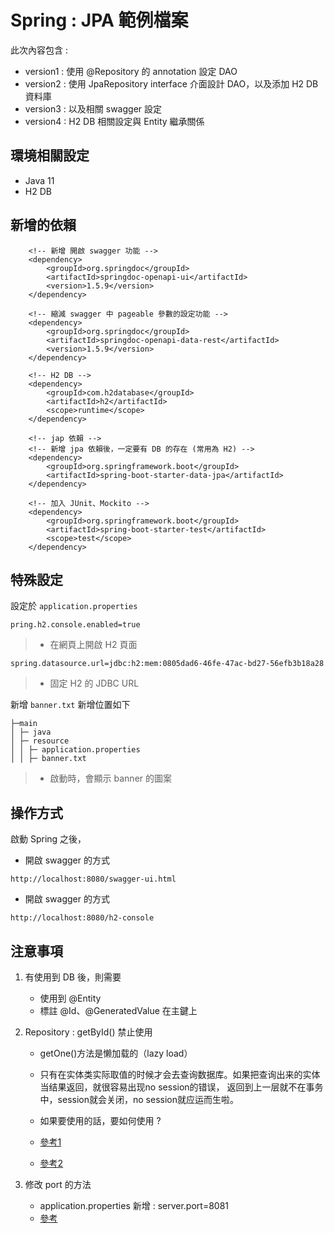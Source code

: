 # Spring : JPA 範例檔案

此次內容包含 :
- version1 : 使用 @Repository 的 annotation 設定 DAO 
- version2 : 使用 JpaRepository interface 介面設計 DAO，以及添加 H2 DB 資料庫
- version3 : 以及相關 swagger 設定
- version4 : H2 DB 相關設定與 Entity 繼承關係

## 環境相關設定
* Java 11
* H2 DB

## 新增的依賴
```shell script
    <!-- 新增 開啟 swagger 功能 -->
	<dependency>
		<groupId>org.springdoc</groupId>
		<artifactId>springdoc-openapi-ui</artifactId>
		<version>1.5.9</version>
	</dependency>
    
    <!-- 縮減 swagger 中 pageable 參數的設定功能 -->
	<dependency>
		<groupId>org.springdoc</groupId>
		<artifactId>springdoc-openapi-data-rest</artifactId>
		<version>1.5.9</version>
	</dependency>
    
    <!-- H2 DB -->
	<dependency>
		<groupId>com.h2database</groupId>
		<artifactId>h2</artifactId>
		<scope>runtime</scope>
	</dependency>
	
	<!-- jap 依賴 -->
	<!-- 新增 jpa 依賴後，一定要有 DB 的存在 (常用為 H2) -->
	<dependency>
        <groupId>org.springframework.boot</groupId>
        <artifactId>spring-boot-starter-data-jpa</artifactId>
    </dependency>
	
    <!-- 加入 JUnit、Mockito -->
	<dependency>
		<groupId>org.springframework.boot</groupId>
		<artifactId>spring-boot-starter-test</artifactId>
		<scope>test</scope>
	</dependency>
```

## 特殊設定
設定於 `application.properties`
```shell script
pring.h2.console.enabled=true
```
> - 在網頁上開啟 H2 頁面

```shell script
spring.datasource.url=jdbc:h2:mem:0805dad6-46fe-47ac-bd27-56efb3b18a28
```
> - 固定 H2 的 JDBC URL

新增 `banner.txt` 新增位置如下
```
├─main      
│ ├─ java             
│ ├─ resource      
│ │ ├─ application.properties
│ │ ├─ banner.txt
```
> - 啟動時，會顯示 banner 的圖案


## 操作方式 
啟動 Spring 之後，
- 開啟 swagger 的方式
```shell script
http://localhost:8080/swagger-ui.html
```
- 開啟 swagger 的方式
```shell script
http://localhost:8080/h2-console
```

## 注意事項
1. 有使用到 DB 後，則需要
   - 使用到 @Entity
   -  標註 @Id、@GeneratedValue 在主鍵上

2. Repository : getById() 禁止使用
   - getOne()方法是懒加载的（lazy load）
   - 只有在实体类实际取值的时候才会去查询数据库。如果把查询出来的实体当结果返回，就很容易出现no session的错误，
     返回到上一层就不在事务中，session就会关闭，no session就应运而生啦。
   - 如果要使用的話，要如何使用 ?
   
   - [參考1](https://www.javacodemonk.com/difference-between-getone-and-findbyid-in-spring-data-jpa-3a96c3ff)
   - [參考2](https://www.wuzhongyue.com/2018/2018-08-19-spring-data-jpa-getone-nosession.html)
   
3. 修改 port 的方法
   - application.properties 新增 : server.port=8081
   - [參考](https://www.baeldung.com/spring-boot-change-port)


